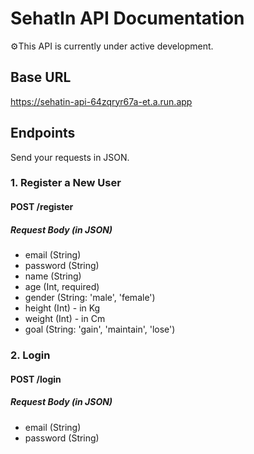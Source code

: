 # SehatIn API Documentation
⚙️This API is currently under active development.

## Base URL
https://sehatin-api-64zqryr67a-et.a.run.app


## Endpoints
Send your requests in JSON.

### 1. Register a New User
#### POST /register
##### Request Body (in JSON)
- email (String)
- password (String)
- name (String)
- age (Int, required)
- gender (String: 'male', 'female')
- height (Int) - in Kg
- weight (Int) - in Cm
- goal (String: 'gain', 'maintain', 'lose')

### 2. Login
#### POST /login
##### Request Body (in JSON)
- email (String)
- password (String)